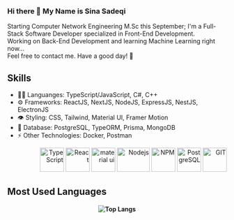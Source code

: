 ### Hi there 👋 My Name is Sina Sadeqi 

Starting Computer Network Engineering M.Sc this September; I'm a Full-Stack Software Developer specialized in Front-End Development. <br>
Working on Back-End Development and learning Machine Learning right now... <br>
Feel free to contact me. Have a good day! 🌱

## Skills
<ul>
  <li> 👨‍💻 Languanges: TypeScript/JavaScript, C#, C++ </li> <!-- Golang --> 
  <li> ⚙️ Frameworks: ReactJS, NextJS, NodeJS, ExpressJS, NestJS, ElectronJS </li>
  <li> 👁️ Styling: CSS, Tailwind, Material UI, Framer Motion </li>  
  <li> 🌱 Database: PostgreSQL, TypeORM, Prisma, MongoDB </li>
  <li> ⚡ Other Technologies: Docker, Postman  </li> <!-- LinuxOS(CLI), Redis, Socket.io, ThreeJS. gRPC, GraphQL, Apollo, Kavenger -->
  <!--  Concepts: Microservices, Clean Code, MVC, Design Patterns, OOP, DTO, CDN, CI/CD --> 
</ul>
<p align="right" display='flex' gap='8' style={{ paddingRight: "2em" }}>
  <img src="https://seeklogo.com/images/T/typescript-logo-B29A3F462D-seeklogo.com.png" alt="TypeScript" width="55" height="55"/>
  <img src="https://www.vectorlogo.zone/logos/reactjs/reactjs-icon.svg" alt="React" width="55" height="55"/>
  <img src="https://seeklogo.com/images/M/mui-logo-56F171E991-seeklogo.com.png" alt="material ui" width="55" height="55"/>
  <img src="https://seeklogo.com/images/N/nodejs-logo-065257DE24-seeklogo.com.png" alt="Nodejs" width="75" height="55"/>
  <!-- <img src="https://seeklogo.com/images/N/nestjs-logo-09342F76C0-seeklogo.com.png" alt="Nestjs" width="65" height="60"/> -->
  <img src="https://seeklogo.com/images/N/npm-logo-01B8642EDD-seeklogo.com.png" alt="NPM" width="55" height="55"/>
  <img src="https://seeklogo.com/images/P/PostgreSQL_Inc-logo-09A7EFEB72-seeklogo.com.png" alt="PostgreSQL" width="55" height="55" margin="5"/>
  <img src="https://www.vectorlogo.zone/logos/git-scm/git-scm-icon.svg" alt="GIT" width="55" height="55"/> 
    
</p>

## Most Used Languages
<h4 align="center">
  
![Top Langs](https://github-readme-stats.vercel.app/api/top-langs/?username=Cimorexave&hide=html&theme=tokyo)

</h4>


<!--
- 🔭 I’m currently working on ...
- 🌱 I’m currently learning ...
- 👯 I’m looking to collaborate on ...
- 🤔 I’m looking for help with ...
- 💬 Ask me about ...
- 📫 How to reach me: ...
- 😄 Pronouns: ...
- ⚡ Fun fact: ...
-->
